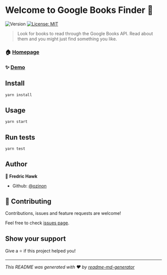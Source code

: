 # Welcome to Google Books Finder 👋

![Version](https://img.shields.io/badge/version-1.0.0-blue.svg?cacheSeconds=2592000)
[![License: MIT](https://img.shields.io/badge/License-MIT-yellow.svg)](#)

> Look for books to read through the Google Books API. Read about them and you
> might just find something you like.

### 🏠 [Homepage](https://friendly-bookfinder.netlify.com/)

### ✨ [Demo](https://friendly-bookfinder.netlify.com/)

## Install

```sh
yarn install
```

## Usage

```sh
yarn start
```

## Run tests

```sh
yarn test
```

## Author

👤 **Fredric Hawk**

- Github: [@ozinon](https://github.com/ozinon)

## 🤝 Contributing

Contributions, issues and feature requests are welcome!

Feel free to check
[issues page](https://github.com/ozinon/google-book-api/issues).

## Show your support

Give a ⭐️ if this project helped you!

---

_This README was generated with ❤️ by
[readme-md-generator](https://github.com/kefranabg/readme-md-generator)_
